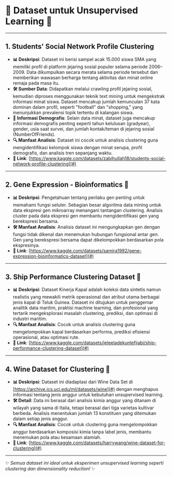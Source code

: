 # 🌟 Dataset untuk Unsupervised Learning 🌟

---

## 1. Students' Social Network Profile Clustering
- **📊 Deskripsi**: Dataset ini berisi sampel acak 15.000 siswa SMA yang memiliki profil di platform jejaring sosial populer selama periode 2006–2009. Data dikumpulkan secara merata selama periode tersebut dan memberikan wawasan berharga tentang aktivitas dan minat online remaja pada masa itu.  
- **🛠️ Sumber Data**: Didapatkan melalui crawling profil jejaring sosial, kemudian diproses menggunakan teknik text mining untuk mengekstrak informasi minat siswa. Dataset mencakup jumlah kemunculan 37 kata dominan dalam profil, seperti "football" dan "shopping," yang menunjukkan prevalensi topik tertentu di kalangan siswa.  
- **👤 Informasi Demografis**: Selain data minat, dataset juga mencakup informasi demografis penting seperti tahun kelulusan (gradyear), gender, usia saat survei, dan jumlah kontak/teman di jejaring sosial (NumberOfFriends).  
- **🔍 Manfaat Analisis**: Dataset ini cocok untuk analisis clustering guna mengidentifikasi kelompok siswa dengan minat serupa, profil demografis, dan analisis tren sepanjang waktu.  
- **🔗 Link**: [https://www.kaggle.com/datasets/zabihullah18/students-social-network-profile-clustering](#)

---

## 2. Gene Expression - Bioinformatics 🧬
- **📊 Deskripsi**: Pengetahuan tentang perilaku gen penting untuk memahami fungsi seluler. Sebagian besar algoritma data mining untuk data ekspresi gen mikroarray menangani tantangan clustering. Analisis cluster pada data ekspresi gen membantu mengidentifikasi gen yang berekspresi bersama.  
- **🛠️ Manfaat Analisis**: Analisis dataset ini mengungkapkan gen dengan fungsi tidak dikenal dan menemukan hubungan fungsional antar gen. Gen yang berekspresi bersama dapat dikelompokkan berdasarkan pola ekspresinya.  
- **🔗 Link**: [https://www.kaggle.com/datasets/samira1992/gene-expression-bioinformatics-dataset](#)

---

## 3. Ship Performance Clustering Dataset 🚢
- **📊 Deskripsi**: Dataset Kinerja Kapal adalah koleksi data sintetis namun realistis yang mewakili metrik operasional dan atribut utama berbagai jenis kapal di Teluk Guinea. Dataset ini ditujukan untuk penggemar analitik data maritim, praktisi machine learning, dan profesional yang tertarik mengeksplorasi masalah clustering, prediksi, dan optimasi di industri maritim.  
- **🔍 Manfaat Analisis**: Cocok untuk analisis clustering guna mengelompokkan kapal berdasarkan performa, prediksi efisiensi operasional, atau optimasi rute.  
- **🔗 Link**: [https://www.kaggle.com/datasets/jeleeladekunlefijabi/ship-performance-clustering-dataset](#)

---

## 4. Wine Dataset for Clustering 🍷
- **📊 Deskripsi**: Dataset ini diadaptasi dari Wine Data Set di [https://archive.ics.uci.edu/ml/datasets/wine](#) dengan menghapus informasi tentang jenis anggur untuk kebutuhan unsupervised learning.  
- **🛠️ Detail**: Data ini berasal dari analisis kimia anggur yang ditanam di wilayah yang sama di Italia, tetapi berasal dari tiga varietas kultivar berbeda. Analisis menentukan jumlah 13 konstituen yang ditemukan dalam setiap jenis anggur.  
- **🔍 Manfaat Analisis**: Cocok untuk clustering guna mengelompokkan anggur berdasarkan komposisi kimia tanpa label jenis, membantu menemukan pola atau kesamaan alamiah.  
- **🔗 Link**: [https://www.kaggle.com/datasets/harrywang/wine-dataset-for-clustering](#)

---

✨ *Semua dataset ini ideal untuk eksperimen unsupervised learning seperti clustering dan dimensionality reduction!* ✨
